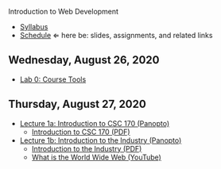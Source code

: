 Introduction to Web Development

- [Syllabus](syllabus.md)
- [Schedule](schedule.md)   &lArr; here be: slides, assignments, and related links

## Wednesday, August 26, 2020

- [Lab 0: Course Tools](lab00-course-tools/instructions.md)

## Thursday, August 27, 2020

- [Lecture 1a: Introduction to CSC 170 (Panopto)](https://rochester.hosted.panopto.com/Panopto/Pages/Viewer.aspx?id=e58e1be2-c486-4fa3-923c-ac210147946a)
  - [Introduction to CSC 170 (PDF)](01-intro/intro-csc170.pdf)
- [Lecture 1b: Introduction to the Industry (Panopto)](https://rochester.hosted.panopto.com/Panopto/Pages/Viewer.aspx?id=b7440498-5192-4d2e-85d1-ac210178a5c6)
  - [Introduction to the Industry (PDF)](01-intro/intro-industry.pdf)
  - [What is the World Wide Web (YouTube)](https://youtu.be/J8hzJxb0rpc)

